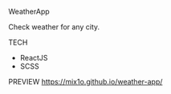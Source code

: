 WeatherApp 

Check weather for any city.

TECH
- ReactJS
- SCSS

PREVIEW https://mix1o.github.io/weather-app/
